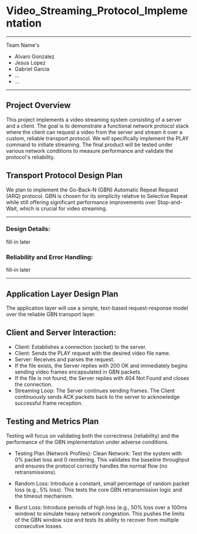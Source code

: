 # Video_Streaming_Protocol_Implementation

---

Team Name's 
- Alvaro Gonzalez
- Jesus Lopez
- Gabriel Garcia
- ...
- ...

---

## Project Overview
This project implements a video streaming system consisting of a server and a client. The goal is to demonstrate a functional network protocol stack where the client can request a video from the server and stream it over a custom, reliable transport protocol. We will specifically implement the PLAY command to initiate streaming. The final product will be tested under various network conditions to measure performance and validate the protocol's reliability.

## Transport Protocol Design Plan
We plan to implement the Go-Back-N (GBN) Automatic Repeat Request (ARQ) protocol. GBN is chosen for its simplicity relative to Selective Repeat while still offering significant performance improvements over Stop-and-Wait, which is crucial for video streaming.

---

### Design Details:
fill-in later

### Reliability and Error Handling:
fill-in later

---

## Application Layer Design Plan
The application layer will use a simple, text-based request-response model over the reliable GBN transport layer.

## Client and Server Interaction:
- Client: Establishes a connection (socket) to the server.
- Client: Sends the PLAY request with the desired video file name.
- Server: Receives and parses the request.
- If the file exists, the Server replies with 200 OK and immediately begins sending video frames encapsulated in GBN packets.
- If the file is not found, the Server replies with 404 Not Found and closes the connection.
- Streaming Loop: The Server continues sending frames. The Client continuously sends ACK packets back to the server to acknowledge successful frame reception.

## Testing and Metrics Plan
Testing will focus on validating both the correctness (reliability) and the performance of the GBN implementation under adverse conditions.

- Testing Plan (Network Profiles):
Clean Network: Test the system with 0% packet loss and 0 reordering. This validates the baseline throughput and ensures the protocol correctly handles the normal flow (no retransmissions).

- Random Loss: Introduce a constant, small percentage of random packet loss (e.g., 5% loss). This tests the core GBN retransmission logic and the timeout mechanism.

- Burst Loss: Introduce periods of high loss (e.g., 50% loss over a 100ms window) to simulate heavy network congestion. This pushes the limits of the GBN window size and tests its ability to recover from multiple consecutive losses.
